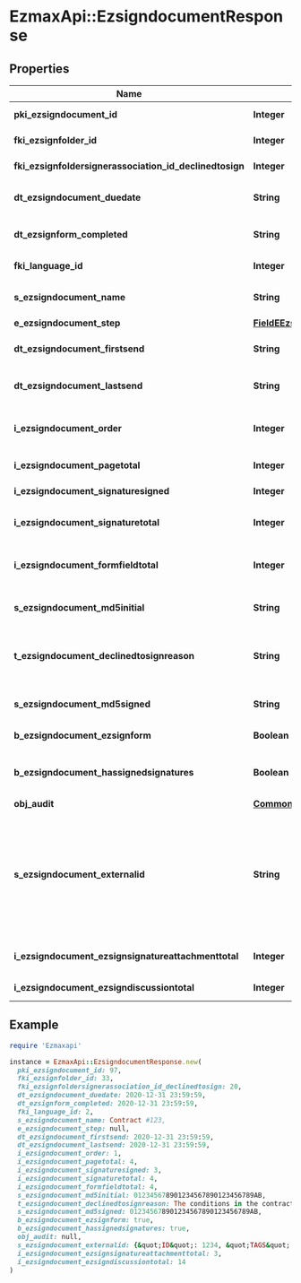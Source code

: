 # EzmaxApi::EzsigndocumentResponse

## Properties

| Name | Type | Description | Notes |
| ---- | ---- | ----------- | ----- |
| **pki_ezsigndocument_id** | **Integer** | The unique ID of the Ezsigndocument |  |
| **fki_ezsignfolder_id** | **Integer** | The unique ID of the Ezsignfolder |  |
| **fki_ezsignfoldersignerassociation_id_declinedtosign** | **Integer** | The unique ID of the Ezsignfoldersignerassociation | [optional] |
| **dt_ezsigndocument_duedate** | **String** | The maximum date and time at which the Ezsigndocument can be signed. |  |
| **dt_ezsignform_completed** | **String** | The date and time at which the Ezsignform has been completed. | [optional] |
| **fki_language_id** | **Integer** | The unique ID of the Language.  Valid values:  |Value|Description| |-|-| |1|French| |2|English| | [optional] |
| **s_ezsigndocument_name** | **String** | The name of the document that will be presented to Ezsignfoldersignerassociations |  |
| **e_ezsigndocument_step** | [**FieldEEzsigndocumentStep**](FieldEEzsigndocumentStep.md) |  |  |
| **dt_ezsigndocument_firstsend** | **String** | The date and time when the Ezsigndocument was first sent. | [optional] |
| **dt_ezsigndocument_lastsend** | **String** | The date and time when the Ezsigndocument was sent the last time. | [optional] |
| **i_ezsigndocument_order** | **Integer** | The order in which the Ezsigndocument will be presented to the signatory in the Ezsignfolder. |  |
| **i_ezsigndocument_pagetotal** | **Integer** | The number of pages in the Ezsigndocument. |  |
| **i_ezsigndocument_signaturesigned** | **Integer** | The number of signatures that were signed in the document. |  |
| **i_ezsigndocument_signaturetotal** | **Integer** | The number of total signatures that were requested in the Ezsigndocument. |  |
| **i_ezsigndocument_formfieldtotal** | **Integer** | The number of total Ezsignformfield that were requested in the Ezsigndocument. |  |
| **s_ezsigndocument_md5initial** | **String** | MD5 Hash of the initial PDF Document before signatures were applied to it. | [optional] |
| **t_ezsigndocument_declinedtosignreason** | **String** | A custom text message that will contain the refusal message if the Ezsigndocument is declined to sign | [optional] |
| **s_ezsigndocument_md5signed** | **String** | MD5 Hash of the final PDF Document after all signatures were applied to it. | [optional] |
| **b_ezsigndocument_ezsignform** | **Boolean** | If the Ezsigndocument contains an Ezsignform or not | [optional] |
| **b_ezsigndocument_hassignedsignatures** | **Boolean** | If the Ezsigndocument contains signed signatures (From internal or external sources) | [optional] |
| **obj_audit** | [**CommonAudit**](CommonAudit.md) |  | [optional] |
| **s_ezsigndocument_externalid** | **String** | This field can be used to store an External ID from the client&#39;s system.  Anything can be stored in this field, it will never be evaluated by the eZmax system and will be returned AS-IS.  To store multiple values, consider using a JSON formatted structure, a URL encoded string, a CSV or any other custom format.  | [optional] |
| **i_ezsigndocument_ezsignsignatureattachmenttotal** | **Integer** | The number of Ezsigndocumentattachment total |  |
| **i_ezsigndocument_ezsigndiscussiontotal** | **Integer** | The total number of Ezsigndiscussions |  |

## Example

```ruby
require 'Ezmaxapi'

instance = EzmaxApi::EzsigndocumentResponse.new(
  pki_ezsigndocument_id: 97,
  fki_ezsignfolder_id: 33,
  fki_ezsignfoldersignerassociation_id_declinedtosign: 20,
  dt_ezsigndocument_duedate: 2020-12-31 23:59:59,
  dt_ezsignform_completed: 2020-12-31 23:59:59,
  fki_language_id: 2,
  s_ezsigndocument_name: Contract #123,
  e_ezsigndocument_step: null,
  dt_ezsigndocument_firstsend: 2020-12-31 23:59:59,
  dt_ezsigndocument_lastsend: 2020-12-31 23:59:59,
  i_ezsigndocument_order: 1,
  i_ezsigndocument_pagetotal: 4,
  i_ezsigndocument_signaturesigned: 3,
  i_ezsigndocument_signaturetotal: 4,
  i_ezsigndocument_formfieldtotal: 4,
  s_ezsigndocument_md5initial: 012345678901234567890123456789AB,
  t_ezsigndocument_declinedtosignreason: The conditions in the contract are different than those discuted,
  s_ezsigndocument_md5signed: 012345678901234567890123456789AB,
  b_ezsigndocument_ezsignform: true,
  b_ezsigndocument_hassignedsignatures: true,
  obj_audit: null,
  s_ezsigndocument_externalid: {&quot;ID&quot;: 1234, &quot;TAGS&quot;: [&quot;tag1&quot;, &quot;tag2&quot;, &quot;tag3&quot;]},
  i_ezsigndocument_ezsignsignatureattachmenttotal: 3,
  i_ezsigndocument_ezsigndiscussiontotal: 14
)
```

